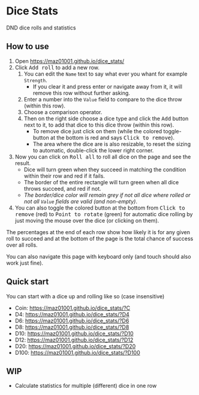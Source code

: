 # Dice Stats

DND dice rolls and statistics

## How to use

1. Open <https://maz01001.github.io/dice_stats/>
2. Click <kbd>Add roll</kbd> to add a new row.
   1. You can edit the `Name` text to say what ever you whant for example `Strength`.
      - If you clear it and press enter or navigate away from it, it will remove this row without further asking.
   2. Enter a number into the `Value` field to compare to the dice throw (within this row).
   3. Choose a comparison operator.
   4. Then on the right side choose a dice type and click the <kbd>Add</kbd> button next to it, to add that dice to this dice throw (within this row).
      - To remove dice just click on them (while the colored toggle-button at the bottom is red and says <kbd>Click to remove</kbd>).
      - The area where the dice are is also resizable, to reset the sizing to automatic, double-click the lower right corner.
3. Now you can click on <kbd>Roll all</kbd> to roll all dice on the page and see the result.
   - Dice will turn green when they succeed in matching the condition within their row and red if it fails.
   - The border of the entire rectangle will turn green when all dice throws succeed, and red if not.
   - _The border/dice color will remain grey if not all dice where rolled or not all `Value` fields are valid (and non-empty)_.
4. You can also toggle the colored button at the bottom from <kbd>Click to remove</kbd> (red) to <kbd>Point to rotate</kbd> (green) for automatic dice rolling by just moving the mouse over the dice (or clicking on them).

The percentages at the end of each row show how likely it is for any given roll to succeed and at the bottom of the page is the total chance of success over all rolls.

You can also navigate this page with keyboard only (and touch should also work just fine).

## Quick start

You can start with a dice up and rolling like so (case insensitive)

- Coin: <https://maz01001.github.io/dice_stats/?C>
- D4: <https://maz01001.github.io/dice_stats/?D4>
- D6: <https://maz01001.github.io/dice_stats/?D6>
- D8: <https://maz01001.github.io/dice_stats/?D8>
- D10: <https://maz01001.github.io/dice_stats/?D10>
- D12: <https://maz01001.github.io/dice_stats/?D12>
- D20: <https://maz01001.github.io/dice_stats/?D20>
- D100: <https://maz01001.github.io/dice_stats/?D100>

## WIP

- Calculate statistics for multiple (different) dice in one row
